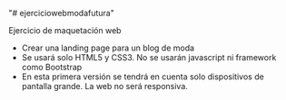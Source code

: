 "# ejerciciowebmodafutura" 

Ejercicio de maquetación web

- Crear una landing page para un blog de moda
- Se usará solo HTML5 y CSS3. No se usarán javascript ni framework como Bootstrap
- En esta primera versión se tendrá en cuenta solo dispositivos de pantalla grande. La web no será responsiva.

